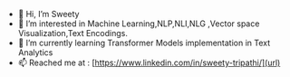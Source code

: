 - 👋 Hi, I’m Sweety
- 👀 I’m interested in Machine Learning,NLP,NLI,NLG ,Vector space Visualization,Text Encodings.
- 🌱 I’m currently learning Transformer Models implementation in Text Analytics
- 📫 Reached me at : [https://www.linkedin.com/in/sweety-tripathi/](url)

<!---
Swty13/Swty13 is a ✨ special ✨ repository because its `README.md` (this file) appears on your GitHub profile.
You can click the Preview link to take a look at your changes.
--->
